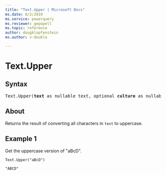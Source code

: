 ```yaml
---
title: "Text.Upper | Microsoft Docs"
ms.date: 8/2/2019
ms.service: powerquery
ms.reviewer: gepopell
ms.topic: reference
author: dougklopfenstein
ms.author: v-douklo

---
```

# Text.Upper

## Syntax

<pre>
Text.Upper(<b>text</b> as nullable text, optional <b>culture</b> as nullable text) as nullable text
</pre>  
  
## About  
Returns the result of converting all characters in `text` to uppercase.

## Example 1
Get the uppercase version of "aBcD".

```powerquery-m
Text.Upper("aBcD")
```

`"ABCD"`
